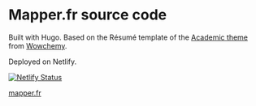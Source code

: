 # Mapper.fr source code

Built with Hugo. Based on the Résumé template of the [Academic theme](https://github.com/wowchemy/starter-hugo-academic) from [Wowchemy](https://wowchemy.com).

Deployed on Netlify.

[![Netlify Status](https://api.netlify.com/api/v1/badges/c6f2a7aa-a450-493b-b92b-d5be0b58d5ca/deploy-status)](https://app.netlify.com/sites/mapperfr/deploys)

[mapper.fr](https://mapper.fr)